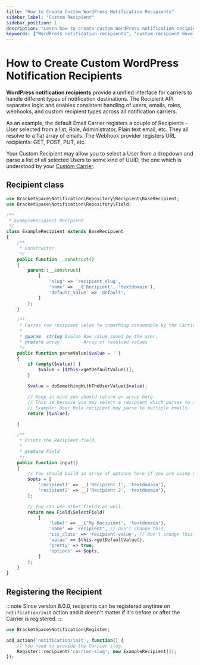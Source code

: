 ```yaml
---
title: "How to Create Custom WordPress Notification Recipients"
sidebar_label: "Custom Recipient"
sidebar_position: 1
description: "Learn how to create custom WordPress notification recipients with unified API. Build recipient classes for emails, webhooks and custom carrier integrations."
keywords: ["WordPress notification recipients", "custom recipient development", "recipient API", "notification carriers", "recipient classes", "user recipients", "email recipients", "recipient registration"]
---
```


# How to Create Custom WordPress Notification Recipients

**WordPress notification recipients** provide a unified interface for carriers to handle different types of notification destinations. The Recipient API separates logic and enables consistent handling of users, emails, roles, webhooks, and custom recipient types across all notification carriers.

As an example, the default Email Carrier registers a couple of Recipients - User selected from a list, Role, Administrator, Plain text email, etc. They all resolve to a flat array of emails. The Webhook provider registers URL recipients: GET, POST, PUT, etc.

Your Custom Recipient may allow you to select a User from a dropdown and parse a list of all selected Users to some kind of UUID, the one which is understood by your [Custom Carrier](../carriers/custom-carrier.md).

## Recipient class

```php
use BracketSpace\Notification\Repository\Recipient\BaseRecipient;
use BracketSpace\Notification\Repository\Field;

/**
 * ExampleRecipient Recipient
 */
class ExampleRecipient extends BaseRecipient
{
    /**
     * Constructor
     */
    public function __construct()
    {
        parent::__construct(
            [
                'slug' => 'recipient_slug',
                'name' => __('Recipient', 'textdomain'),
                'default_value' => 'default',
            ]
        );
    }

    /**
     * Parses raw recipient value to something consumable by the Carrier.
     *
     * @param  string $value Raw value saved by the user.
     * @return array         Array of resolved values
     */
    public function parseValue($value = '')
    {
        if (empty($value)) {
            $value = [$this->getDefaultValue()];
        }

        $value = doSomethingWithTheUserValue($value);

        // Keep in mind you should return an array here.
        // This is because you may select a recipient which parses to multiple values.
        // Example: User Role recipient may parse to multiple emails.
        return [$value];

    }

    /**
     * Prints the Recipient field.
     *
     * @return Field
     */
    public function input()
    {
        // You should build an array of options here if you are using SelectField field.
        $opts = [
            'recipient1' => __('Recipient 1', 'textdomain'),
            'recipient2' => __('Recipient 2', 'textdomain'),
        ];

        // You can use other fields as well.
        return new Field\SelectField(
            [
                'label' => __('My Recipient', 'textdomain'),
                'name' => 'recipient', // Don't change this.
                'css_class' => 'recipient-value', // Don't change this.
                'value' => $this->getDefaultValue(),
                'pretty' => true,
                'options' => $opts,
            ] 
        );
    }
}

```

## Registering the Recipient

:::note
Since version 8.0.0, recipients can be registered anytime on `notification/init` action and it doesn't matter if it's before or after the Carrier is registered.
:::

```php
use BracketSpace\Notification\Register;

add_action('notification/init', function() {
    // You need to provide the Carrier slug.
    Register::recipient('carrier-slug', new ExampleRecipient());
});
```